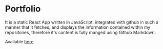 [tags]: <> (JavaScript, React, Sass, Bootstrap, Markdown, GitHub)
# Portfolio
It is a static React App written in JavaScript, integrated with github in such a manner that it fetches, and displays the information contained within my repositories, therefore it's content is fully manged using Github Markdown.

Available [here](https://raff-dev.github.io/Portfolio/).

